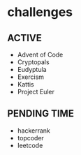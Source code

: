# challenges

## ACTIVE

- Advent of Code
- Cryptopals
- Eudyptula
- Exercism
- Kattis
- Project Euler

## PENDING TIME

- hackerrank
- topcoder
- leetcode
